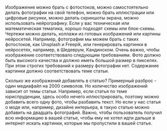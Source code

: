 Изображение можно брать с фотостоков, можно самостоятельно делать фотографии на свой телефон, можно брать иллюстрации или цифровые рисунки, можно делать скриншоты экрана, можно использовать нейрографику. Если у вас техническая или математическая тематика, хорошо подходят схемы или блок-схемы. Чертежи можно делать, коллажи из готовых изображений или картины нейросетей. Например, фотографии мы можем брать с таких фотостоков, как Unsplash и Freepik, или генерировать картинки в нейросетях, например, в Шедеврум, Кандинском. Очень важно, чтобы изображение соответствовало следующим требованиям. Фото должно быть высокого качества и должно иметь большой размер в пикселях. При этом строгих требований к размеру фотографии нет. Содержание картинки должно соответствовать теме статьи. 

Сколько же изображений добавлять в статью? Примерный разброс - один медиафайл на 2000 символов. Но количество изображений зависит от темы статьи. Например, если статья по теме юриспруденции, здесь особо нечего иллюстрировать, поэтому можно добавить всего одну фото, чтобы разбавить текст. Но если у нас статья о моде или, например, дизайне интерьера, в такую статью можно добавить на двадцать фотографий. Важно, чтобы пользователь получил всю информацию в вашей статье, чтобы ему не хотел идти дальше в интернет искать картинки, которые мы пропустили в вашей статье. 
